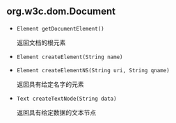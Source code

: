 ## org.w3c.dom.Document

* `Element getDocumentElement()`

  返回文档的根元素

* `Element createElement(String name)`

* `Element createElementNS(String uri, String qname)`

  返回具有给定名字的元素

* `Text createTextNode(String data)`

  返回具有给定数据的文本节点